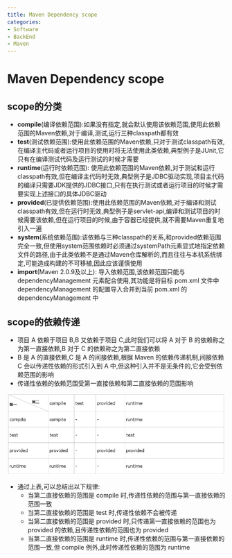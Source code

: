 ```yaml
---
title: Maven Dependency scope
categories:
- Software
- BackEnd
- Maven
---
```

# Maven Dependency scope

## scope的分类

- **compile**(编译依赖范围):如果没有指定,就会默认使用该依赖范围,使用此依赖范围的Maven依赖,对于编译,测试,运行三种classpath都有效
- **test**(测试依赖范围):使用此依赖范围的Maven依赖,只对于测试classpath有效,在编译主代码或者运行项目的使用时将无法使用此类依赖,典型例子是JUnit,它只有在编译测试代码及运行测试的时候才需要
- **runtime**(运行时依赖范围): 使用此依赖范围的Maven依赖,对于测试和运行classpath有效,但在编译主代码时无效,典型例子是JDBC驱动实现,项目主代码的编译只需要JDK提供的JDBC接口,只有在执行测试或者运行项目的时候才需要实现上述接口的具体JDBC驱动
- **provided**(已提供依赖范围):使用此依赖范围的Maven依赖,对于编译和测试classpath有效,但在运行时无效,典型例子是servlet-api,编译和测试项目的时候需要该依赖,但在运行项目的时候,由于容器已经提供,就不需要Maven重复地引入一遍
- **system**(系统依赖范围):该依赖与三种classpath的关系,和provided依赖范围完全一致,但使用system范围依赖时必须通过systemPath元素显式地指定依赖文件的路径,由于此类依赖不是通过Maven仓库解析的,而且往往与本机系统绑定,可能造成构建的不可移植,因此应该谨慎使用
- **import**(Maven 2.0.9及以上): 导入依赖范围,该依赖范围只能与 dependencyManagement 元素配合使用,其功能是将目标 pom.xml 文件中 dependencyManagement 的配置导入合并到当前 pom.xml 的 dependencyManagement 中

## scope的依赖传递

- 项目 A 依赖于项目 B,B 又依赖于项目 C,此时我们可以将 A 对于 B 的依赖称之为第一直接依赖,B 对于 C 的依赖称之为第二直接依赖
- B 是 A 的直接依赖,C 是 A 的间接依赖,根据 Maven 的依赖传递机制,间接依赖 C 会以传递性依赖的形式引入到 A 中,但这种引入并不是无条件的,它会受到依赖范围的影响
- 传递性依赖的依赖范围受第一直接依赖和第二直接依赖的范围影响

![maven](https://raw.githubusercontent.com/LuShan123888/Files/main/Pictures/format,png.png)

- 通过上表,可以总结出以下规律:
    - 当第二直接依赖的范围是 compile 时,传递性依赖的范围与第一直接依赖的范围一致
    - 当第二直接依赖的范围是 test 时,传递性依赖不会被传递
    - 当第二直接依赖的范围是 provided 时,只传递第一直接依赖的范围也为 provided 的依赖,且传递性依赖的范围也为 provided
    - 当第二直接依赖的范围是 runtime 时,传递性依赖的范围与第一直接依赖的范围一致,但 compile 例外,此时传递性依赖的范围为 runtime